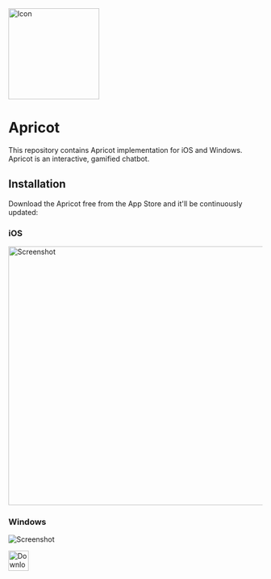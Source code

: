 <img src="https://github.com/user-attachments/assets/803d94d4-ddb5-40f1-b988-bcbcd6722621" width="180px" height="180px" alt="Icon">

# Apricot

This repository contains Apricot implementation for iOS and Windows. Apricot is an interactive, gamified chatbot.

## Installation

Download the Apricot free from the App Store and it'll be continuously updated:

### iOS

<img src="https://github.com/user-attachments/assets/8a1000b7-adce-4d75-aa9e-303aac25752c" height="512px" alt="Screenshot">

### Windows

![Screenshot](https://user-images.githubusercontent.com/246691/40046950-1da37be0-5869-11e8-97cb-3e0de44c36e9.png "Screenshot")

<a href='https://apps.microsoft.com/detail/9WZDNCRDT09Q?mode=direct'><img src='https://get.microsoft.com/images/en-us%20dark.svg' alt='Download from the Microsoft Store' height='40px' /></a>
